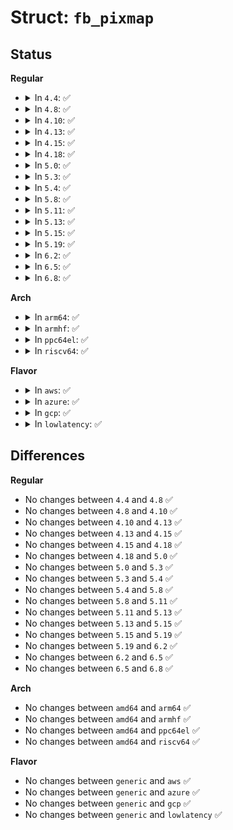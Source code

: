 # Struct: <code>fb_pixmap</code>

## Status
<b>Regular</b>
<ul>
<li>
<details>
<summary>In <code>4.4</code>: ✅</summary>

```c
struct fb_pixmap {
    u8 *addr;
    u32 size;
    u32 offset;
    u32 buf_align;
    u32 scan_align;
    u32 access_align;
    u32 flags;
    u32 blit_x;
    u32 blit_y;
    void (*writeio)(struct fb_info *, void *, void *, unsigned int);
    void (*readio)(struct fb_info *, void *, void *, unsigned int);
};
```
</details>
</li>
<li>
<details>
<summary>In <code>4.8</code>: ✅</summary>

```c
struct fb_pixmap {
    u8 *addr;
    u32 size;
    u32 offset;
    u32 buf_align;
    u32 scan_align;
    u32 access_align;
    u32 flags;
    u32 blit_x;
    u32 blit_y;
    void (*writeio)(struct fb_info *, void *, void *, unsigned int);
    void (*readio)(struct fb_info *, void *, void *, unsigned int);
};
```
</details>
</li>
<li>
<details>
<summary>In <code>4.10</code>: ✅</summary>

```c
struct fb_pixmap {
    u8 *addr;
    u32 size;
    u32 offset;
    u32 buf_align;
    u32 scan_align;
    u32 access_align;
    u32 flags;
    u32 blit_x;
    u32 blit_y;
    void (*writeio)(struct fb_info *, void *, void *, unsigned int);
    void (*readio)(struct fb_info *, void *, void *, unsigned int);
};
```
</details>
</li>
<li>
<details>
<summary>In <code>4.13</code>: ✅</summary>

```c
struct fb_pixmap {
    u8 *addr;
    u32 size;
    u32 offset;
    u32 buf_align;
    u32 scan_align;
    u32 access_align;
    u32 flags;
    u32 blit_x;
    u32 blit_y;
    void (*writeio)(struct fb_info *, void *, void *, unsigned int);
    void (*readio)(struct fb_info *, void *, void *, unsigned int);
};
```
</details>
</li>
<li>
<details>
<summary>In <code>4.15</code>: ✅</summary>

```c
struct fb_pixmap {
    u8 *addr;
    u32 size;
    u32 offset;
    u32 buf_align;
    u32 scan_align;
    u32 access_align;
    u32 flags;
    u32 blit_x;
    u32 blit_y;
    void (*writeio)(struct fb_info *, void *, void *, unsigned int);
    void (*readio)(struct fb_info *, void *, void *, unsigned int);
};
```
</details>
</li>
<li>
<details>
<summary>In <code>4.18</code>: ✅</summary>

```c
struct fb_pixmap {
    u8 *addr;
    u32 size;
    u32 offset;
    u32 buf_align;
    u32 scan_align;
    u32 access_align;
    u32 flags;
    u32 blit_x;
    u32 blit_y;
    void (*writeio)(struct fb_info *, void *, void *, unsigned int);
    void (*readio)(struct fb_info *, void *, void *, unsigned int);
};
```
</details>
</li>
<li>
<details>
<summary>In <code>5.0</code>: ✅</summary>

```c
struct fb_pixmap {
    u8 *addr;
    u32 size;
    u32 offset;
    u32 buf_align;
    u32 scan_align;
    u32 access_align;
    u32 flags;
    u32 blit_x;
    u32 blit_y;
    void (*writeio)(struct fb_info *, void *, void *, unsigned int);
    void (*readio)(struct fb_info *, void *, void *, unsigned int);
};
```
</details>
</li>
<li>
<details>
<summary>In <code>5.3</code>: ✅</summary>

```c
struct fb_pixmap {
    u8 *addr;
    u32 size;
    u32 offset;
    u32 buf_align;
    u32 scan_align;
    u32 access_align;
    u32 flags;
    u32 blit_x;
    u32 blit_y;
    void (*writeio)(struct fb_info *, void *, void *, unsigned int);
    void (*readio)(struct fb_info *, void *, void *, unsigned int);
};
```
</details>
</li>
<li>
<details>
<summary>In <code>5.4</code>: ✅</summary>

```c
struct fb_pixmap {
    u8 *addr;
    u32 size;
    u32 offset;
    u32 buf_align;
    u32 scan_align;
    u32 access_align;
    u32 flags;
    u32 blit_x;
    u32 blit_y;
    void (*writeio)(struct fb_info *, void *, void *, unsigned int);
    void (*readio)(struct fb_info *, void *, void *, unsigned int);
};
```
</details>
</li>
<li>
<details>
<summary>In <code>5.8</code>: ✅</summary>

```c
struct fb_pixmap {
    u8 *addr;
    u32 size;
    u32 offset;
    u32 buf_align;
    u32 scan_align;
    u32 access_align;
    u32 flags;
    u32 blit_x;
    u32 blit_y;
    void (*writeio)(struct fb_info *, void *, void *, unsigned int);
    void (*readio)(struct fb_info *, void *, void *, unsigned int);
};
```
</details>
</li>
<li>
<details>
<summary>In <code>5.11</code>: ✅</summary>

```c
struct fb_pixmap {
    u8 *addr;
    u32 size;
    u32 offset;
    u32 buf_align;
    u32 scan_align;
    u32 access_align;
    u32 flags;
    u32 blit_x;
    u32 blit_y;
    void (*writeio)(struct fb_info *, void *, void *, unsigned int);
    void (*readio)(struct fb_info *, void *, void *, unsigned int);
};
```
</details>
</li>
<li>
<details>
<summary>In <code>5.13</code>: ✅</summary>

```c
struct fb_pixmap {
    u8 *addr;
    u32 size;
    u32 offset;
    u32 buf_align;
    u32 scan_align;
    u32 access_align;
    u32 flags;
    u32 blit_x;
    u32 blit_y;
    void (*writeio)(struct fb_info *, void *, void *, unsigned int);
    void (*readio)(struct fb_info *, void *, void *, unsigned int);
};
```
</details>
</li>
<li>
<details>
<summary>In <code>5.15</code>: ✅</summary>

```c
struct fb_pixmap {
    u8 *addr;
    u32 size;
    u32 offset;
    u32 buf_align;
    u32 scan_align;
    u32 access_align;
    u32 flags;
    u32 blit_x;
    u32 blit_y;
    void (*writeio)(struct fb_info *, void *, void *, unsigned int);
    void (*readio)(struct fb_info *, void *, void *, unsigned int);
};
```
</details>
</li>
<li>
<details>
<summary>In <code>5.19</code>: ✅</summary>

```c
struct fb_pixmap {
    u8 *addr;
    u32 size;
    u32 offset;
    u32 buf_align;
    u32 scan_align;
    u32 access_align;
    u32 flags;
    u32 blit_x;
    u32 blit_y;
    void (*writeio)(struct fb_info *, void *, void *, unsigned int);
    void (*readio)(struct fb_info *, void *, void *, unsigned int);
};
```
</details>
</li>
<li>
<details>
<summary>In <code>6.2</code>: ✅</summary>

```c
struct fb_pixmap {
    u8 *addr;
    u32 size;
    u32 offset;
    u32 buf_align;
    u32 scan_align;
    u32 access_align;
    u32 flags;
    u32 blit_x;
    u32 blit_y;
    void (*writeio)(struct fb_info *, void *, void *, unsigned int);
    void (*readio)(struct fb_info *, void *, void *, unsigned int);
};
```
</details>
</li>
<li>
<details>
<summary>In <code>6.5</code>: ✅</summary>

```c
struct fb_pixmap {
    u8 *addr;
    u32 size;
    u32 offset;
    u32 buf_align;
    u32 scan_align;
    u32 access_align;
    u32 flags;
    u32 blit_x;
    u32 blit_y;
    void (*writeio)(struct fb_info *, void *, void *, unsigned int);
    void (*readio)(struct fb_info *, void *, void *, unsigned int);
};
```
</details>
</li>
<li>
<details>
<summary>In <code>6.8</code>: ✅</summary>

```c
struct fb_pixmap {
    u8 *addr;
    u32 size;
    u32 offset;
    u32 buf_align;
    u32 scan_align;
    u32 access_align;
    u32 flags;
    u32 blit_x;
    u32 blit_y;
    void (*writeio)(struct fb_info *, void *, void *, unsigned int);
    void (*readio)(struct fb_info *, void *, void *, unsigned int);
};
```
</details>
</li>
</ul>
<b>Arch</b>
<ul>
<li>
<details>
<summary>In <code>arm64</code>: ✅</summary>

```c
struct fb_pixmap {
    u8 *addr;
    u32 size;
    u32 offset;
    u32 buf_align;
    u32 scan_align;
    u32 access_align;
    u32 flags;
    u32 blit_x;
    u32 blit_y;
    void (*writeio)(struct fb_info *, void *, void *, unsigned int);
    void (*readio)(struct fb_info *, void *, void *, unsigned int);
};
```
</details>
</li>
<li>
<details>
<summary>In <code>armhf</code>: ✅</summary>

```c
struct fb_pixmap {
    u8 *addr;
    u32 size;
    u32 offset;
    u32 buf_align;
    u32 scan_align;
    u32 access_align;
    u32 flags;
    u32 blit_x;
    u32 blit_y;
    void (*writeio)(struct fb_info *, void *, void *, unsigned int);
    void (*readio)(struct fb_info *, void *, void *, unsigned int);
};
```
</details>
</li>
<li>
<details>
<summary>In <code>ppc64el</code>: ✅</summary>

```c
struct fb_pixmap {
    u8 *addr;
    u32 size;
    u32 offset;
    u32 buf_align;
    u32 scan_align;
    u32 access_align;
    u32 flags;
    u32 blit_x;
    u32 blit_y;
    void (*writeio)(struct fb_info *, void *, void *, unsigned int);
    void (*readio)(struct fb_info *, void *, void *, unsigned int);
};
```
</details>
</li>
<li>
<details>
<summary>In <code>riscv64</code>: ✅</summary>

```c
struct fb_pixmap {
    u8 *addr;
    u32 size;
    u32 offset;
    u32 buf_align;
    u32 scan_align;
    u32 access_align;
    u32 flags;
    u32 blit_x;
    u32 blit_y;
    void (*writeio)(struct fb_info *, void *, void *, unsigned int);
    void (*readio)(struct fb_info *, void *, void *, unsigned int);
};
```
</details>
</li>
</ul>
<b>Flavor</b>
<ul>
<li>
<details>
<summary>In <code>aws</code>: ✅</summary>

```c
struct fb_pixmap {
    u8 *addr;
    u32 size;
    u32 offset;
    u32 buf_align;
    u32 scan_align;
    u32 access_align;
    u32 flags;
    u32 blit_x;
    u32 blit_y;
    void (*writeio)(struct fb_info *, void *, void *, unsigned int);
    void (*readio)(struct fb_info *, void *, void *, unsigned int);
};
```
</details>
</li>
<li>
<details>
<summary>In <code>azure</code>: ✅</summary>

```c
struct fb_pixmap {
    u8 *addr;
    u32 size;
    u32 offset;
    u32 buf_align;
    u32 scan_align;
    u32 access_align;
    u32 flags;
    u32 blit_x;
    u32 blit_y;
    void (*writeio)(struct fb_info *, void *, void *, unsigned int);
    void (*readio)(struct fb_info *, void *, void *, unsigned int);
};
```
</details>
</li>
<li>
<details>
<summary>In <code>gcp</code>: ✅</summary>

```c
struct fb_pixmap {
    u8 *addr;
    u32 size;
    u32 offset;
    u32 buf_align;
    u32 scan_align;
    u32 access_align;
    u32 flags;
    u32 blit_x;
    u32 blit_y;
    void (*writeio)(struct fb_info *, void *, void *, unsigned int);
    void (*readio)(struct fb_info *, void *, void *, unsigned int);
};
```
</details>
</li>
<li>
<details>
<summary>In <code>lowlatency</code>: ✅</summary>

```c
struct fb_pixmap {
    u8 *addr;
    u32 size;
    u32 offset;
    u32 buf_align;
    u32 scan_align;
    u32 access_align;
    u32 flags;
    u32 blit_x;
    u32 blit_y;
    void (*writeio)(struct fb_info *, void *, void *, unsigned int);
    void (*readio)(struct fb_info *, void *, void *, unsigned int);
};
```
</details>
</li>
</ul>

## Differences
<b>Regular</b>
<ul>
<li>
No changes between <code>4.4</code> and <code>4.8</code> ✅
</li>
<li>
No changes between <code>4.8</code> and <code>4.10</code> ✅
</li>
<li>
No changes between <code>4.10</code> and <code>4.13</code> ✅
</li>
<li>
No changes between <code>4.13</code> and <code>4.15</code> ✅
</li>
<li>
No changes between <code>4.15</code> and <code>4.18</code> ✅
</li>
<li>
No changes between <code>4.18</code> and <code>5.0</code> ✅
</li>
<li>
No changes between <code>5.0</code> and <code>5.3</code> ✅
</li>
<li>
No changes between <code>5.3</code> and <code>5.4</code> ✅
</li>
<li>
No changes between <code>5.4</code> and <code>5.8</code> ✅
</li>
<li>
No changes between <code>5.8</code> and <code>5.11</code> ✅
</li>
<li>
No changes between <code>5.11</code> and <code>5.13</code> ✅
</li>
<li>
No changes between <code>5.13</code> and <code>5.15</code> ✅
</li>
<li>
No changes between <code>5.15</code> and <code>5.19</code> ✅
</li>
<li>
No changes between <code>5.19</code> and <code>6.2</code> ✅
</li>
<li>
No changes between <code>6.2</code> and <code>6.5</code> ✅
</li>
<li>
No changes between <code>6.5</code> and <code>6.8</code> ✅
</li>
</ul>
<b>Arch</b>
<ul>
<li>
No changes between <code>amd64</code> and <code>arm64</code> ✅
</li>
<li>
No changes between <code>amd64</code> and <code>armhf</code> ✅
</li>
<li>
No changes between <code>amd64</code> and <code>ppc64el</code> ✅
</li>
<li>
No changes between <code>amd64</code> and <code>riscv64</code> ✅
</li>
</ul>
<b>Flavor</b>
<ul>
<li>
No changes between <code>generic</code> and <code>aws</code> ✅
</li>
<li>
No changes between <code>generic</code> and <code>azure</code> ✅
</li>
<li>
No changes between <code>generic</code> and <code>gcp</code> ✅
</li>
<li>
No changes between <code>generic</code> and <code>lowlatency</code> ✅
</li>
</ul>
